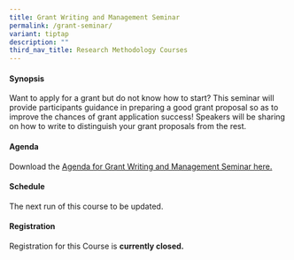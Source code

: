 ```yaml
---
title: Grant Writing and Management Seminar
permalink: /grant-seminar/
variant: tiptap
description: ""
third_nav_title: Research Methodology Courses
---
```

<h4><strong>Synopsis</strong></h4>
<p>Want to apply for a grant but do not know how to start? This seminar will
provide participants guidance in preparing a good grant proposal so as
to improve the chances of grant application success! Speakers will be sharing
on how to write to distinguish your grant proposals from the rest.&nbsp;</p>
<h4><strong>Agenda</strong></h4>
<p>Download the <a href="/files/Training/Latest_Agenda__Grant_Writing_and_Management_NS_.pdf" rel="noopener nofollow" target="_blank">Agenda for Grant Writing and Management Seminar here.</a>
</p>
<h4><strong>Schedule</strong></h4>
<p>The next run of this course to be updated.</p>
<h4><strong>Registration</strong></h4>
<p>Registration for this Course is <strong>currently closed.</strong>
</p>
<p></p>